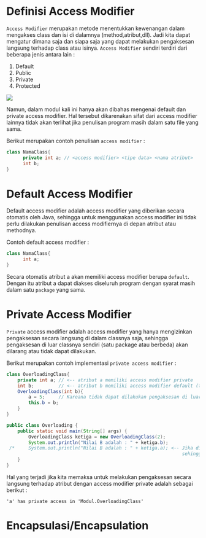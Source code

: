 # Definisi Access Modifier
`Access Modifier` merupakan metode menentukkan kewenangan dalam mengakses class dan isi di dalamnya (method,atribut,dll). Jadi kita dapat mengatur dimana saja dan siapa saja yang dapat melakukan pengaksesan langsung terhadap class atau isinya. 
`Access Modifier` sendiri terdiri dari beberapa jenis antara lain : 
1. Default
2. Public
3. Private
4. Protected

![](https://usemynotes.com/wp-content/uploads/2021/02/what-are-access-specifiers-in-java.jpg)

Namun, dalam modul kali ini hanya akan dibahas mengenai default dan private access modifier. Hal tersebut dikarenakan sifat dari access modifier lainnya tidak akan terlihat jika penulisan program masih dalam satu file yang sama.

Berikut merupakan contoh penulisan `access modifier` : 
``````Java
class NamaClass{
      private int a; // <access modifier> <tipe data> <nama atribut>
      int b;
}
``````
# Default Access Modifier
Default access modifier adalah access modifier yang diberikan secara otomatis oleh Java, sehingga untuk menggunakan access modifier ini tidak perlu dilakukan penulisan access modifiernya di depan atribut atau methodnya. 

Contoh default access modifier : 
``````Java
class NamaClass{
      int a;
}
``````
Secara otomatis atribut a akan memiliki access modifier berupa `default`. Dengan itu atribut a dapat diakses diseluruh program dengan syarat masih dalam satu `package` yang sama.
# Private Access Modifier
`Private` access modifier adalah access modifier yang hanya mengizinkan pengaksesan secara langsung di dalam classnya saja, sehingga pengaksesan di luar classnya sendiri (satu package atau berbeda) akan dilarang atau tidak dapat dilakukan. 

Berikut merupakan contoh implementasi `private access modifier` :  
``````Java
class OverloadingClass{
    private int a; // <-- atribut a memiliki access modifier private
    int b;         // <-- atribut b memiliki access modifier default (tidak perlu ditulis)
    OverloadingClass(int b){
        a = 5;     // Kareana tidak dapat dilakukan pengaksesan di luar classnya sendiri, maka nilai atribut a kita deklarasikan secara default.
        this.b = b;
    }
}

public class Overloading {
    public static void main(String[] args) {
        OverloadingClass ketiga = new OverloadingClass(2);
        System.out.println("Nilai B adalah : " + ketiga.b);
 /*     System.out.println("Nilai B adalah : " + ketiga.a); <-- Jika dijalankan akan error, karena atribut a memiliki access modifier berupa private, 
                                                                sehingga tidak dapat dilakukan pengaksesan di luar classnya sendiri */ 
    }
}
`````` 
Hal yang terjadi jika kita memaksa untuk melakukan pengaksesan secara langsung terhadap atribut dengan access modifier private adalah sebagai berikut : 
``````
'a' has private access in 'Modul.OverloadingClass'
``````
# Encapsulasi/Encapsulation